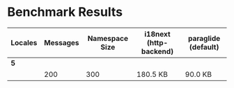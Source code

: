 # Benchmark Results

| Locales | Messages | Namespace Size | i18next (http-backend) | paraglide (default) | 
|---------|----------|----------------|------------------------|---------------------| 
| **5**   |          |                |                        |                     | 
|         | 200      | 300            | 180.5 KB               | 90.0 KB             | 


